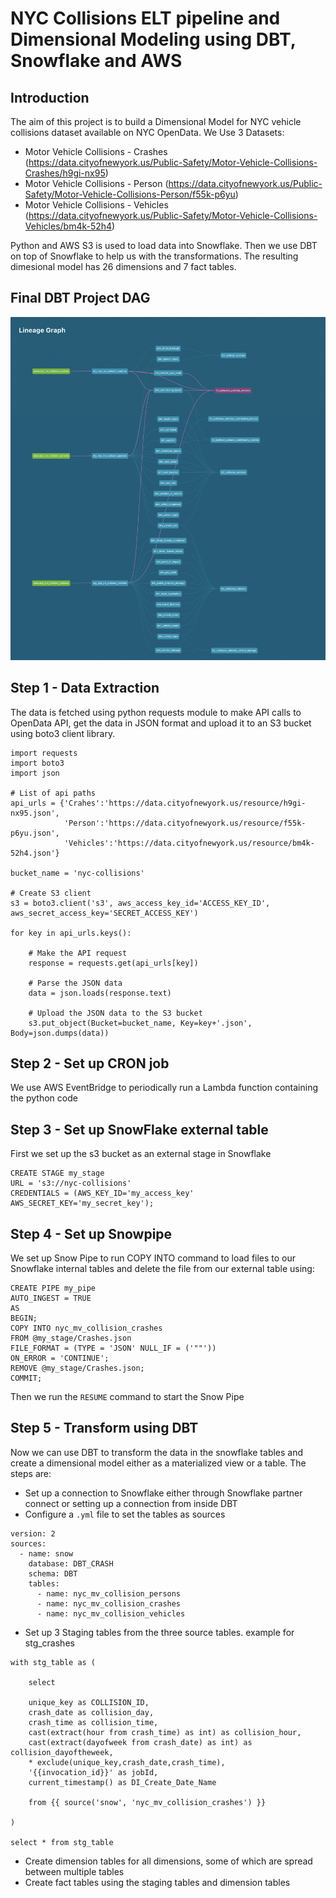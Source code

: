 # NYC Collisions ELT pipeline and Dimensional Modeling using DBT, Snowflake and AWS

## Introduction
The aim of this project is to build a Dimensional Model for NYC vehicle collisions dataset available on NYC OpenData. We Use 3 Datasets:
- Motor Vehicle Collisions - Crashes (https://data.cityofnewyork.us/Public-Safety/Motor-Vehicle-Collisions-Crashes/h9gi-nx95)
- Motor Vehicle Collisions - Person (https://data.cityofnewyork.us/Public-Safety/Motor-Vehicle-Collisions-Person/f55k-p6yu)
- Motor Vehicle Collisions - Vehicles (https://data.cityofnewyork.us/Public-Safety/Motor-Vehicle-Collisions-Vehicles/bm4k-52h4)

Python and AWS S3 is used to load data into Snowflake. Then we use DBT on top of Snowflake to help us with the transformations. The resulting dimesional model has 26 dimensions and 7 fact tables.

## Final DBT Project DAG
![DAG](https://github.com/saidattsamonkar/DBT-CRASH-STATS/blob/main/DBT_SC.png)

## Step 1 - Data Extraction
The data is fetched using python requests module to make API calls to OpenData API, get the data in JSON format and upload it to an S3 bucket using boto3 client library.

```
import requests
import boto3
import json

# List of api paths
api_urls = {'Crahes':'https://data.cityofnewyork.us/resource/h9gi-nx95.json',
            'Person':'https://data.cityofnewyork.us/resource/f55k-p6yu.json',
            'Vehicles':'https://data.cityofnewyork.us/resource/bm4k-52h4.json'}

bucket_name = 'nyc-collisions'

# Create S3 client
s3 = boto3.client('s3', aws_access_key_id='ACCESS_KEY_ID', aws_secret_access_key='SECRET_ACCESS_KEY')

for key in api_urls.keys():

    # Make the API request
    response = requests.get(api_urls[key])
    
    # Parse the JSON data
    data = json.loads(response.text)
    
    # Upload the JSON data to the S3 bucket
    s3.put_object(Bucket=bucket_name, Key=key+'.json', Body=json.dumps(data))
```

## Step 2 - Set up CRON job
We use AWS EventBridge to periodically run a Lambda function containing the python code

## Step 3 - Set up SnowFlake external table
First we set up the s3 bucket as an external stage in Snowflake
```
CREATE STAGE my_stage
URL = 's3://nyc-collisions'
CREDENTIALS = (AWS_KEY_ID='my_access_key' AWS_SECRET_KEY='my_secret_key');
```

## Step 4 - Set up Snowpipe
We set up Snow Pipe to run COPY INTO command to load files to our Snowflake internal tables and delete the file from our external table using:
```
CREATE PIPE my_pipe
AUTO_INGEST = TRUE
AS 
BEGIN;
COPY INTO nyc_mv_collision_crashes
FROM @my_stage/Crashes.json
FILE_FORMAT = (TYPE = 'JSON' NULL_IF = ('""'))
ON_ERROR = 'CONTINUE';
REMOVE @my_stage/Crashes.json;
COMMIT;
```
Then we run the ```RESUME``` command to start the Snow Pipe

## Step 5 - Transform using DBT
Now we can use DBT to transform the data in the snowflake tables and create a dimensional model either as a materialized view or a table. The steps are:
- Set up a connection to Snowflake either through Snowflake partner connect or setting up a connection from inside DBT
- Configure a ```.yml``` file to set the tables as sources
```
version: 2
sources:
  - name: snow
    database: DBT_CRASH
    schema: DBT
    tables:
      - name: nyc_mv_collision_persons
      - name: nyc_mv_collision_crashes
      - name: nyc_mv_collision_vehicles
```
- Set up 3 Staging tables from the three source tables. example  for stg_crashes 
```
with stg_table as (

    select 
    
    unique_key as COLLISION_ID,
    crash_date as collision_day,
    crash_time as collision_time,
    cast(extract(hour from crash_time) as int) as collision_hour,
    cast(extract(dayofweek from crash_date) as int) as collision_dayoftheweek,
    * exclude(unique_key,crash_date,crash_time),
    '{{invocation_id}}' as jobId,
    current_timestamp() as DI_Create_Date_Name
    
    from {{ source('snow', 'nyc_mv_collision_crashes') }}

)

select * from stg_table
```
- Create dimension tables for all dimensions, some of which are spread between multiple tables
- Create fact tables using the staging tables and dimension tables
